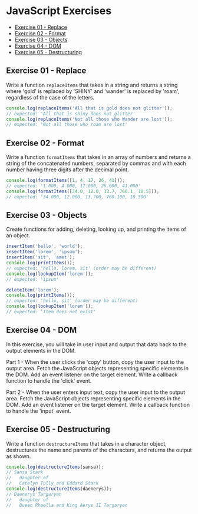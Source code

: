 # JavaScript Exercises

- [Exercise 01 - Replace](#ex01)
- [Exercise 02 - Format](#ex02)
- [Exercise 03 - Objects](#ex03)
- [Exercise 04 - DOM](#ex04)
- [Exercise 05 - Destructuring](#ex05)

## <a id="ex01"></a> Exercise 01 - Replace

Write a function `replaceItems` that takes in a string and returns a string where 'gold' is replaced by 'SHINY' and 'wander' is replaced by 'roam', regardless of the case of the letters.

```javascript
console.log(replaceItems('All that is gold does not glitter'));
// expected: 'All that is shiny does not glitter'
console.log(replaceItems('Not all those who Wander are lost'));
// expected: 'Not all those who roam are lost'
```

## <a id="ex02"></a> Exercise 02 - Format

Write a function `formatItems` that takes in an array of numbers and returns a string of the concatenated numbers, separated by commas and with each number having three digits after the decimal point.

```javascript
console.log(formatItems([1, 4, 17, 26, 41]));
// expected: '1.000, 4.000, 17.000, 26.000, 41.000'
console.log(formatItems([34.0, 12.0, 13.7, 760.1, 10.5]));
// expected: '34.000, 12.000, 13.700, 760.100, 10.500'
```

## <a id="ex03"></a> Exercise 03 - Objects

Create functions for adding, deleting, looking up, and printing the items of an object.

```javascript
insertItem('hello', 'world');
insertItem('lorem', 'ipsum');
insertItem('sit', 'amet');
console.log(printItems());
// expected: 'hello, lorem, sit' (order may be different)
console.log(lookupItem('lorem'));
// expected: 'ipsum'

deleteItem('lorem');
console.log(printItems());
// expected: 'hello, sit' (order may be different)
console.log(lookupItem('lorem'));
// expected: 'Item does not exist'
```

## <a id="ex04"></a> Exercise 04 - DOM

In this exercise, you will take in user input and output that data back to the output elements in the DOM.

Part 1 - When the user clicks the 'copy' button, copy the user input to the output area. Fetch the JavaScript objects representing specific elements in the DOM. Add an event listener on the target element. Write a callback function to handle the 'click' event.

Part 2 - When the user enters input text, copy the user input to the output area. Fetch the JavaScript objects representing specific elements in the DOM. Add an event listener on the target element. Write a callback function to handle the 'input' event.

## <a id="ex04"></a> Exercise 05 - Destructuring

Write a function `destructureItems` that takes in a character object, destructures the name and parents of the characters, and returns the output as shown.

```javascript
console.log(destructureItems(sansa));
// Sansa Stark
//   daughter of
//   Catelyn Tully and Eddard Stark
console.log(destructureItems(daenerys));
// Daenerys Targaryen
//   daughter of
//   Queen Rhaella and King Aerys II Targaryen
```
